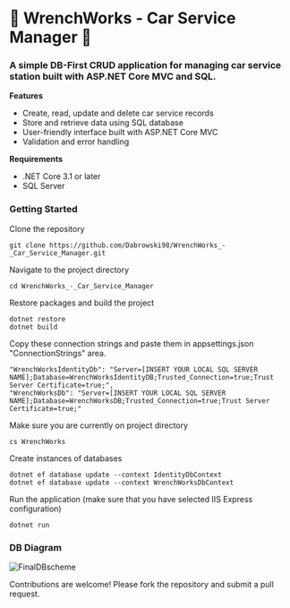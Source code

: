 # :car: **WrenchWorks - Car Service Manager** :wrench:

### A simple DB-First CRUD application for managing car service station built with ASP.NET Core MVC and SQL.
**Features**

- Create, read, update and delete car service records
- Store and retrieve data using SQL database
- User-friendly interface built with ASP.NET Core MVC
- Validation and error handling

**Requirements**

- .NET Core 3.1 or later
- SQL Server

### **Getting Started**

Clone the repository

```
git clone https://github.com/Dabrowski98/WrenchWorks_-_Car_Service_Manager.git
```
    
Navigate to the project directory
```
cd WrenchWorks_-_Car_Service_Manager
```
Restore packages and build the project
```
dotnet restore
dotnet build
```
Copy these connection strings and paste them in appsettings.json "ConnectionStrings" area.
```
"WrenchWorksIdentityDb": "Server=[INSERT YOUR LOCAL SQL SERVER NAME];Database=WrenchWorksIdentityDB;Trusted_Connection=true;Trust Server Certificate=true;",
"WrenchWorksDb": "Server=[INSERT YOUR LOCAL SQL SERVER NAME];Database=WrenchWorksDB;Trusted_Connection=true;Trust Server Certificate=true;"
```
Make sure you are currently on project directory
```
cs WrenchWorks
```

Create instances of databases
```
dotnet ef database update --context IdentityDbContext
dotnet ef database update --context WrenchWorksDbContext
```
Run the application (make sure that you have selected IIS Express configuration)
```
dotnet run
```
### **DB Diagram**
![FinalDBscheme](https://user-images.githubusercontent.com/91785830/219939229-c21f92dd-03f4-420d-be0d-5131030baf6b.png)

Contributions are welcome! Please fork the repository and submit a pull request.



